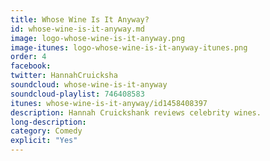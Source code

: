 ```yaml
---
title: Whose Wine Is It Anyway?
id: whose-wine-is-it-anyway.md
image: logo-whose-wine-is-it-anyway.png
image-itunes: logo-whose-wine-is-it-anyway-itunes.png
order: 4
facebook: 
twitter: HannahCruicksha
soundcloud: whose-wine-is-it-anyway
soundcloud-playlist: 746408583
itunes: whose-wine-is-it-anyway/id1458408397
description: Hannah Cruickshank reviews celebrity wines.
long-description: 
category: Comedy
explicit: "Yes"
---
```

